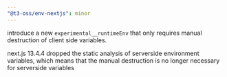 ```yaml
---
"@t3-oss/env-nextjs": minor
---
```


introduce a new `experimental__runtimeEnv` that only requires manual destruction of client side variables.

next.js 13.4.4 dropped the static analysis of serverside environment variables, which means that the manual destruction is no longer necessary for serverside variables
